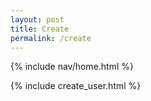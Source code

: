 ```yaml
---
layout: post
title: Create
permalink: /create
---
```



{% include nav/home.html %}


{% include create_user.html %}